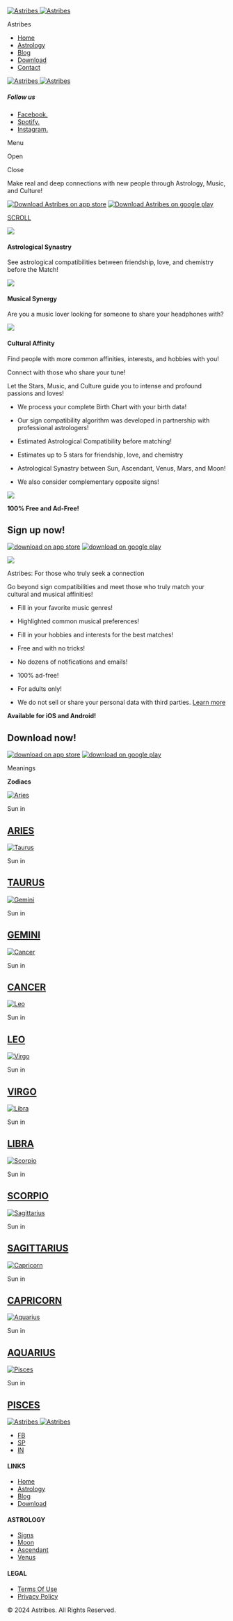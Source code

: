  [![Astribes](https://astribes.com/assets/img/logo.png) ![Astribes](https://astribes.com/assets/img/logo.png)](https://astribes.com/)

Astribes

* [Home](https://astribes.com/ "O Astribes")
* [Astrology](https://astribes.com/terms/astrologia "Astrologia")
* [Blog](https://astribes.com/blog/ "Blog Astribes")
* [Download](# "Download Astribes")
* [Contact](mailto:support@astribes.com "Astrologia")

 [![Astribes](https://astribes-cdn.sfo3.cdn.digitaloceanspaces.com/site-assets/img/logo.png) ![Astribes](https://astribes-cdn.sfo3.cdn.digitaloceanspaces.com/site-assets/img/logo.png)](https://astribes.com/)

##### Follow us

* [Facebook.](https://www.facebook.com/app.astribes)
* [Spotify.](https://open.spotify.com/user/313fyuzv2yasn53b5qxmjycno4yy)
* [Instagram.](https://www.instagram.com/astribes/)

Menu

Open

Close

Make real and deep connections with new people through Astrology, Music, and Culture!

[![Download Astribes on app store](https://astribes-cdn.sfo3.cdn.digitaloceanspaces.com/site-assets/img/app/badge-apple.png)](https://apps.apple.com/us/app/astribes/id6444350021) [![Download Astribes on google play](https://astribes-cdn.sfo3.cdn.digitaloceanspaces.com/site-assets/img/app/badge-google.png)](https://play.google.com/store/apps/details?id=com.astribes)

[SCROLL](#page_wrapper)

![](https://astribes-cdn.sfo3.cdn.digitaloceanspaces.com/site-assets/img/star.svg)

#### Astrological Synastry

See astrological compatibilities between friendship, love, and chemistry before the Match!

![](https://astribes-cdn.sfo3.cdn.digitaloceanspaces.com/site-assets/img/music.svg)

#### Musical Synergy

Are you a music lover looking for someone to share your headphones with?

![](https://astribes-cdn.sfo3.cdn.digitaloceanspaces.com/site-assets/img/globe.svg)

#### Cultural Affinity

Find people with more common affinities, interests, and hobbies with you!

Connect with those who share your tune!

Let the Stars, Music, and Culture guide you to intense and profound passions and loves!

* We process your complete Birth Chart with your birth data!
    
* Our sign compatibility algorithm was developed in partnership with professional astrologers!
    
* Estimated Astrological Compatibility before matching!
    
* Estimates up to 5 stars for friendship, love, and chemistry
    
* Astrological Synastry between Sun, Ascendant, Venus, Mars, and Moon!
    
* We also consider complementary opposite signs!
    

  

![](https://astribes-cdn.sfo3.cdn.digitaloceanspaces.com/site-assets/img/print-app-device1.png)

  

**100% Free and Ad-Free!**

Sign up now!
------------------------------------------

[![download on app store](https://astribes-cdn.sfo3.cdn.digitaloceanspaces.com/site-assets/img/app/badge-apple.png)](https://apps.apple.com/us/app/astribes/id6444350021) [![download on google play](https://astribes-cdn.sfo3.cdn.digitaloceanspaces.com/site-assets/img/app/badge-google.png)](https://play.google.com/store/apps/details?id=com.astribes)  
  

![](https://astribes-cdn.sfo3.cdn.digitaloceanspaces.com/site-assets/img/print-app-device2.png)

  

Astribes: For those who truly seek a connection

Go beyond sign compatibilities and meet those who truly match your cultural and musical affinities!

* Fill in your favorite music genres!
    
* Highlighted common musical preferences!
    
* Fill in your hobbies and interests for the best matches!
    
* Free and with no tricks!
    
* No dozens of notifications and emails!
    
* 100% ad-free!
    
* For adults only!
    
* We do not sell or share your personal data with third parties. [Learn more](https://astribes.com/en/policy)
    

  
  

**Available for iOS and Android!**

Download now!
---------------------------------------------------

[![download on app store](https://astribes-cdn.sfo3.cdn.digitaloceanspaces.com/site-assets/img/app/badge-apple.png)](https://apps.apple.com/us/app/astribes/id6444350021) [![download on google play](https://astribes-cdn.sfo3.cdn.digitaloceanspaces.com/site-assets/img/app/badge-google.png)](https://play.google.com/store/apps/details?id=com.astribes)  
  
  

Meanings

**Zodiacs**

[![Aries](https://astribes-cdn.sfo3.cdn.digitaloceanspaces.com/site-assets/img/blog/aries.jpg)](https://astribes.com/en/sign/aries "ARIES")

Sun in

[ARIES](https://astribes.com/en/sign/aries)
-------------------------------------------

[![Taurus](https://astribes-cdn.sfo3.cdn.digitaloceanspaces.com/site-assets/img/blog/touro.jpg)](https://astribes.com/en/sign/taurus "TAURUS")

Sun in

[TAURUS](https://astribes.com/en/sign/taurus)
---------------------------------------------

[![Gemini](https://astribes-cdn.sfo3.cdn.digitaloceanspaces.com/site-assets/img/blog/gemeos.jpg)](https://astribes.com/en/sign/gemini "GEMINI")

Sun in

[GEMINI](https://astribes.com/en/sign/gemini)
---------------------------------------------

[![Cancer](https://astribes-cdn.sfo3.cdn.digitaloceanspaces.com/site-assets/img/blog/cancer.jpg)](https://astribes.com/en/sign/cancer "CANCER")

Sun in

[CANCER](https://astribes.com/en/sign/cancer)
---------------------------------------------

[![Leo](https://astribes-cdn.sfo3.cdn.digitaloceanspaces.com/site-assets/img/blog/leao.jpg)](https://astribes.com/en/sign/leo "LEO")

Sun in

[LEO](https://astribes.com/en/sign/leo)
---------------------------------------

[![Virgo](https://astribes-cdn.sfo3.cdn.digitaloceanspaces.com/site-assets/img/blog/virgem.jpg)](https://astribes.com/en/sign/virgo "VIRGO")

Sun in

[VIRGO](https://astribes.com/en/sign/virgo)
-------------------------------------------

[![Libra](https://astribes-cdn.sfo3.cdn.digitaloceanspaces.com/site-assets/img/blog/libra.jpg)](https://astribes.com/en/sign/libra "LIBRA")

Sun in

[LIBRA](https://astribes.com/en/sign/libra)
-------------------------------------------

[![Scorpio](https://astribes-cdn.sfo3.cdn.digitaloceanspaces.com/site-assets/img/blog/escorpiao.jpg)](https://astribes.com/en/sign/scorpio "SCORPIO")

Sun in

[SCORPIO](https://astribes.com/en/sign/scorpio)
-----------------------------------------------

[![Sagittarius](https://astribes-cdn.sfo3.cdn.digitaloceanspaces.com/site-assets/img/blog/sagitario.jpg)](https://astribes.com/en/sign/sagittarius "SAGITTARIUS")

Sun in

[SAGITTARIUS](https://astribes.com/en/sign/sagittarius)
-------------------------------------------------------

[![Capricorn](https://astribes-cdn.sfo3.cdn.digitaloceanspaces.com/site-assets/img/blog/capricornio.jpg)](https://astribes.com/en/sign/capricorn "CAPRICORN")

Sun in

[CAPRICORN](https://astribes.com/en/sign/capricorn)
---------------------------------------------------

[![Aquarius](https://astribes-cdn.sfo3.cdn.digitaloceanspaces.com/site-assets/img/blog/aquario.jpg)](https://astribes.com/en/sign/aquarius "AQUARIUS")

Sun in

[AQUARIUS](https://astribes.com/en/sign/aquarius)
-------------------------------------------------

[![Pisces](https://astribes-cdn.sfo3.cdn.digitaloceanspaces.com/site-assets/img/blog/peixes.jpg)](https://astribes.com/en/sign/pisces "PISCES")

Sun in

[PISCES](https://astribes.com/en/sign/pisces)
---------------------------------------------

 [![Astribes](https://astribes.com/assets/img/logo.png) ![Astribes](https://astribes.com/assets/img/logo.png)](https://astribes.com/)

* [FB](https://www.facebook.com/app.astribes)
* [SP](https://open.spotify.com/user/313fyuzv2yasn53b5qxmjycno4yy)
* [IN](https://www.instagram.com/astribes/)

#### LINKS

* [Home](https://astribes.com/)
* [Astrology](https://astribes.com/en/astrologia)
* [Blog](https://astribes.com/blog/)
* [Download](https://astribes.com/#download)

#### ASTROLOGY

* [Signs](https://astribes.com/en/sign)
* [Moon](https://astribes.com/en/moon)
* [Ascendant](https://astribes.com/en/rising)
* [Venus](https://astribes.com/en/venus)

#### LEGAL

* [Terms Of Use](https://astribes.com/en/terms)
* [Privacy Policy](https://astribes.com/en/privacy)

© 2024 Astribes. All Rights Reserved.